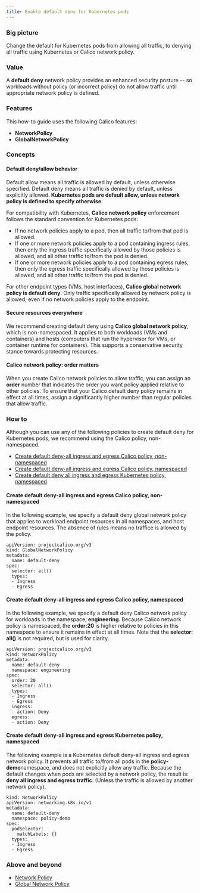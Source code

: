 ```yaml
---
title: Enable default deny for Kubernetes pods
---
```


### Big picture

Change the default for Kubernetes pods from allowing all traffic, to denying all traffic using Kubernetes or Calico network policy.  

### Value

A **default deny** network policy provides an enhanced security posture -- so workloads without policy (or incorrect policy) do not allow traffic until appropriate network policy is defined.

### Features

This how-to guide uses the following Calico features:
- **NetworkPolicy** 
- **GlobalNetworkPolicy**

### Concepts

#### Default deny/allow behavior

Default allow means all traffic is allowed by default, unless otherwise specified. Default deny means all traffic is denied by default, unless explicitly allowed. **Kubernetes pods are default allow, unless network policy is defined to specify otherwise**.

For compatibility with Kubernetes, **Calico network policy** enforcement follows the standard convention for Kubernetes pods:
- If no network policies apply to a pod, then all traffic to/from that pod is allowed.
- If one or more network policies apply to a pod containing ingress rules, then only the ingress traffic specifically allowed by those policies is allowed, and all other traffic to/from the pod is denied.
- If one or more network policies apply to a pod containing egress rules, then only the egress traffic specifically allowed by those policies is allowed, and all other traffic to/from the pod is denied.

For other endpoint types (VMs, host interfaces), **Calico global network policy is default deny**. Only traffic specifically allowed by network policy is allowed, even if no network policies apply to the endpoint.

#### Secure resources everywhere

We recommend creating default deny using **Calico global network policy**, which is non-namespaced. It applies to both workloads (VMs and containers) and hosts (computers that run the hypervisor for VMs, or container runtime for containers). This supports a conservative security stance towards protecting resources.

#### Calico network policy: order matters

When you create Calico network policies to allow traffic, you can assign an **order** number that indicates the order you want policy applied relative to other policies. To ensure that your Calico default deny policy remains in effect at all times, assign a significantly higher number than regular policies that allow traffic.

### How to

Although you can use any of the following policies to create default deny for Kubernetes pods, we recommend using the Calico policy, non-namespaced.

- [Create default deny-all ingress and egress Calico policy, non-namespaced](#create-default-deny-all-ingress-and-egress-calico-policy-non-namespaced)
- [Create default deny-all ingress and egress Calico policy, namespaced](#create-default-deny-all-ingress-and-egress-calico-policy-namespaced)
- [Create default deny all ingress and egress Kubernetes policy, namespaced](#create-default-deny-all-ingress-and-egress-Kubernetes-policy-namespaced)

#### Create default deny-all ingress and egress Calico policy, non-namespaced

In the following example, we specify a default deny global network policy that applies to workload endpoint resources in all namespaces, and host endpoint resources. The absence of rules means no traffice is allowed by the policy. 

```
apiVersion: projectcalico.org/v3
kind: GlobalNetworkPolicy
metadata:
  name: default-deny
spec:
  selector: all()
  types:
  - Ingress
  - Egress
```

#### Create default deny-all ingress and egress Calico policy, namespaced  

In the following example, we specify a default deny Calico network policy for workloads in the namespace, **engineering**. Because Calico network policy is namespaced, the **order:20** is higher relative to policies in this namespace to ensure it remains in effect at all times. Note that the **selector: all()** is not required, but is used for clarity. 

```
apiVersion: projectcalico.org/v3
kind: NetworkPolicy
metadata:
  name: default-deny
  namespace: engineering
spec:
  order: 20
  selector: all()
  types:
  - Ingress
  - Egress
  ingress:
  - action: Deny
  egress:
  - action: Deny   
```

#### Create default deny-all ingress and egress Kubernetes policy, namespaced

The following example is a Kubernetes default deny-all ingress and egress network policy. It prevents all traffic to/from all pods in the **policy-demo**namespace, and does not explicitly allow any traffic. Because the default changes when pods are selected by a network policy, the result is: **deny all ingress and egress traffic**. (Unless the traffic is allowed by another network policy).

```
kind: NetworkPolicy
apiVersion: networking.k8s.io/v1
metadata:
  name: default-deny
  namespace: policy-demo
spec:
  podSelector:
    matchLabels: {}
  types:
  - Ingress
  - Egress
```

### Above and beyond

- [Network Policy]({{site.baseurl}}/{{page.version}}/reference/resources/globalnetworkpolicy) 
- [Global Network Policy]({{site.baseurl}}/{{page.version}}/reference/resources/networkpolicy)